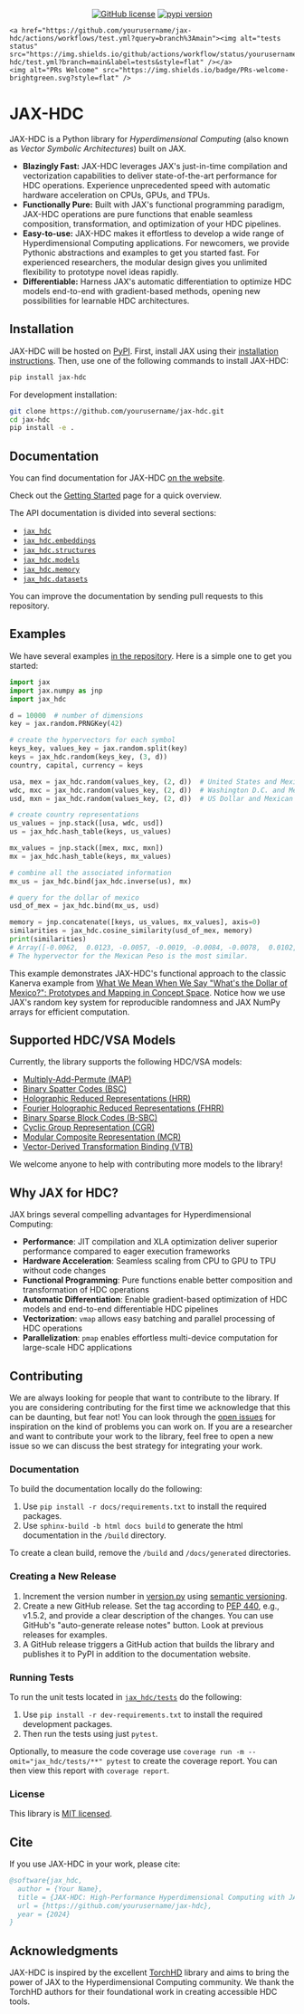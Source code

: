 <p align="center">
    <a href="https://github.com/yourusername/jax-hdc/blob/main/LICENSE"><img alt="GitHub license" src="https://img.shields.io/badge/license-MIT-blue.svg?style=flat" /></a>
        <a href="https://pypi.org/project/jax-hdc/"><img alt="pypi version" src="https://img.shields.io/pypi/v/jax-hdc.svg?style=flat&color=blue" /></a>

    <a href="https://github.com/yourusername/jax-hdc/actions/workflows/test.yml?query=branch%3Amain"><img alt="tests status" src="https://img.shields.io/github/actions/workflow/status/yourusername/jax-hdc/test.yml?branch=main&label=tests&style=flat" /></a>
    <img alt="PRs Welcome" src="https://img.shields.io/badge/PRs-welcome-brightgreen.svg?style=flat" />
</p>

<div align="center">
    <a href="https://github.com/yourusername/jax-hdc">
    </a>
</div>

# JAX-HDC

JAX-HDC is a Python library for _Hyperdimensional Computing_ (also known as _Vector Symbolic Architectures_) built on JAX.

- **Blazingly Fast:** JAX-HDC leverages JAX's just-in-time compilation and vectorization capabilities to deliver state-of-the-art performance for HDC operations. Experience unprecedented speed with automatic hardware acceleration on CPUs, GPUs, and TPUs.
- **Functionally Pure:** Built with JAX's functional programming paradigm, JAX-HDC operations are pure functions that enable seamless composition, transformation, and optimization of your HDC pipelines.
- **Easy-to-use:** JAX-HDC makes it effortless to develop a wide range of Hyperdimensional Computing applications. For newcomers, we provide Pythonic abstractions and examples to get you started fast. For experienced researchers, the modular design gives you unlimited flexibility to prototype novel ideas rapidly.
- **Differentiable:** Harness JAX's automatic differentiation to optimize HDC models end-to-end with gradient-based methods, opening new possibilities for learnable HDC architectures.

## Installation

JAX-HDC will be hosted on [PyPI](https://pypi.org/project/jax-hdc/). First, install JAX using their [installation instructions](https://jax.readthedocs.io/en/latest/installation.html). Then, use one of the following commands to install JAX-HDC:

```bash
pip install jax-hdc
```

For development installation:

```bash
git clone https://github.com/yourusername/jax-hdc.git
cd jax-hdc
pip install -e .
```

## Documentation

You can find documentation for JAX-HDC [on the website](https://jax-hdc.readthedocs.io).

Check out the [Getting Started](https://jax-hdc.readthedocs.io/en/stable/quickstart.html) page for a quick overview.

The API documentation is divided into several sections:

- [`jax_hdc`](https://jax-hdc.readthedocs.io/en/stable/jax_hdc.html)
- [`jax_hdc.embeddings`](https://jax-hdc.readthedocs.io/en/stable/embeddings.html)
- [`jax_hdc.structures`](https://jax-hdc.readthedocs.io/en/stable/structures.html)
- [`jax_hdc.models`](https://jax-hdc.readthedocs.io/en/stable/models.html)
- [`jax_hdc.memory`](https://jax-hdc.readthedocs.io/en/stable/memory.html)
- [`jax_hdc.datasets`](https://jax-hdc.readthedocs.io/en/stable/datasets.html)

You can improve the documentation by sending pull requests to this repository.

## Examples

We have several examples [in the repository](https://github.com/yourusername/jax-hdc/tree/main/examples). Here is a simple one to get you started:

```python
import jax
import jax.numpy as jnp
import jax_hdc

d = 10000  # number of dimensions
key = jax.random.PRNGKey(42)

# create the hypervectors for each symbol
keys_key, values_key = jax.random.split(key)
keys = jax_hdc.random(keys_key, (3, d))
country, capital, currency = keys

usa, mex = jax_hdc.random(values_key, (2, d))  # United States and Mexico
wdc, mxc = jax_hdc.random(values_key, (2, d))  # Washington D.C. and Mexico City
usd, mxn = jax_hdc.random(values_key, (2, d))  # US Dollar and Mexican Peso

# create country representations
us_values = jnp.stack([usa, wdc, usd])
us = jax_hdc.hash_table(keys, us_values)

mx_values = jnp.stack([mex, mxc, mxn])
mx = jax_hdc.hash_table(keys, mx_values)

# combine all the associated information
mx_us = jax_hdc.bind(jax_hdc.inverse(us), mx)

# query for the dollar of mexico
usd_of_mex = jax_hdc.bind(mx_us, usd)

memory = jnp.concatenate([keys, us_values, mx_values], axis=0)
similarities = jax_hdc.cosine_similarity(usd_of_mex, memory)
print(similarities)
# Array([-0.0062,  0.0123, -0.0057, -0.0019, -0.0084, -0.0078,  0.0102,  0.0057,  0.3292])
# The hypervector for the Mexican Peso is the most similar.
```

This example demonstrates JAX-HDC's functional approach to the classic Kanerva example from [What We Mean When We Say "What's the Dollar of Mexico?": Prototypes and Mapping in Concept Space](https://redwood.berkeley.edu/wp-content/uploads/2020/05/kanerva2010what.pdf). Notice how we use JAX's random key system for reproducible randomness and JAX NumPy arrays for efficient computation.

## Supported HDC/VSA Models

Currently, the library supports the following HDC/VSA models:

- [Multiply-Add-Permute (MAP)](https://jax-hdc.readthedocs.io/en/stable/generated/jax_hdc.MAP.html)
- [Binary Spatter Codes (BSC)](https://jax-hdc.readthedocs.io/en/stable/generated/jax_hdc.BSC.html)
- [Holographic Reduced Representations (HRR)](https://jax-hdc.readthedocs.io/en/stable/generated/jax_hdc.HRR.html)
- [Fourier Holographic Reduced Representations (FHRR)](https://jax-hdc.readthedocs.io/en/stable/generated/jax_hdc.FHRR.html)
- [Binary Sparse Block Codes (B-SBC)](https://jax-hdc.readthedocs.io/en/stable/generated/jax_hdc.BSBC.html)
- [Cyclic Group Representation (CGR)](https://jax-hdc.readthedocs.io/en/stable/generated/jax_hdc.CGR.html)
- [Modular Composite Representation (MCR)](https://jax-hdc.readthedocs.io/en/stable/generated/jax_hdc.MCR.html)
- [Vector-Derived Transformation Binding (VTB)](https://jax-hdc.readthedocs.io/en/stable/generated/jax_hdc.VTB.html)

We welcome anyone to help with contributing more models to the library!

## Why JAX for HDC?

JAX brings several compelling advantages for Hyperdimensional Computing:

- **Performance**: JIT compilation and XLA optimization deliver superior performance compared to eager execution frameworks
- **Hardware Acceleration**: Seamless scaling from CPU to GPU to TPU without code changes
- **Functional Programming**: Pure functions enable better composition and transformation of HDC operations
- **Automatic Differentiation**: Enable gradient-based optimization of HDC models and end-to-end differentiable HDC pipelines
- **Vectorization**: `vmap` allows easy batching and parallel processing of HDC operations
- **Parallelization**: `pmap` enables effortless multi-device computation for large-scale HDC applications

## Contributing

We are always looking for people that want to contribute to the library. If you are considering contributing for the first time we acknowledge that this can be daunting, but fear not! You can look through the [open issues](https://github.com/yourusername/jax-hdc/issues) for inspiration on the kind of problems you can work on. If you are a researcher and want to contribute your work to the library, feel free to open a new issue so we can discuss the best strategy for integrating your work.

### Documentation

To build the documentation locally do the following:

1. Use `pip install -r docs/requirements.txt` to install the required packages.
2. Use `sphinx-build -b html docs build` to generate the html documentation in the `/build` directory.

To create a clean build, remove the `/build` and `/docs/generated` directories.

### Creating a New Release

1. Increment the version number in [version.py](https://github.com/yourusername/jax-hdc/blob/main/jax_hdc/version.py) using [semantic versioning](https://semver.org).
2. Create a new GitHub release. Set the tag according to [PEP 440](https://peps.python.org/pep-0440/), e.g., v1.5.2, and provide a clear description of the changes. You can use GitHub's "auto-generate release notes" button. Look at previous releases for examples.
3. A GitHub release triggers a GitHub action that builds the library and publishes it to PyPI in addition to the documentation website.

### Running Tests

To run the unit tests located in [`jax_hdc/tests`](https://github.com/yourusername/jax-hdc/tree/main/jax_hdc/tests) do the following:

1. Use `pip install -r dev-requirements.txt` to install the required development packages.
2. Then run the tests using just `pytest`.

Optionally, to measure the code coverage use `coverage run -m --omit="jax_hdc/tests/**" pytest` to create the coverage report. You can then view this report with `coverage report`.

### License

This library is [MIT licensed](https://github.com/yourusername/jax-hdc/blob/main/LICENSE).

## Cite

If you use JAX-HDC in your work, please cite:

```bibtex
@software{jax_hdc,
  author = {Your Name},
  title = {JAX-HDC: High-Performance Hyperdimensional Computing with JAX},
  url = {https://github.com/yourusername/jax-hdc},
  year = {2024}
}
```

## Acknowledgments

JAX-HDC is inspired by the excellent [TorchHD](https://github.com/hyperdimensional-computing/torchhd) library and aims to bring the power of JAX to the Hyperdimensional Computing community. We thank the TorchHD authors for their foundational work in creating accessible HDC tools.
